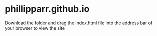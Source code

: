 # phillipparr.github.io
Download the folder and drag the index.html file into the address bar of your browser to view the site
